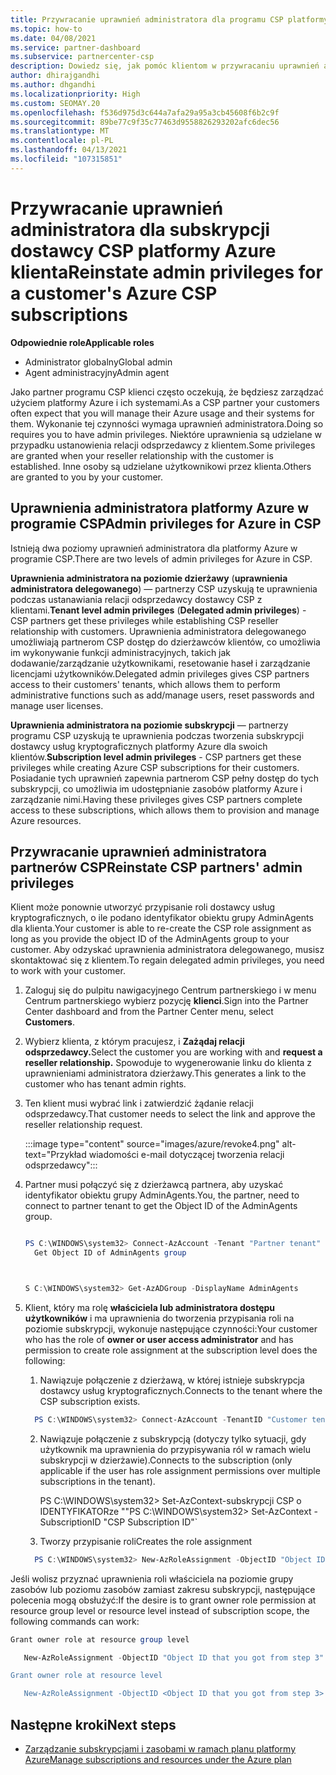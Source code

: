 ```yaml
---
title: Przywracanie uprawnień administratora dla programu CSP platformy Azure
ms.topic: how-to
ms.date: 04/08/2021
ms.service: partner-dashboard
ms.subservice: partnercenter-csp
description: Dowiedz się, jak pomóc klientom w przywracaniu uprawnień administratora partnera, aby partner mógł pomóc w zarządzaniu subskrypcjami CSP dostawcy platformy Azure.
author: dhirajgandhi
ms.author: dhgandhi
ms.localizationpriority: High
ms.custom: SEOMAY.20
ms.openlocfilehash: f536d975d3c644a7afa29a95a3cb45608f6b2c9f
ms.sourcegitcommit: 89be77c9f35c77463d9558826293202afc6dec56
ms.translationtype: MT
ms.contentlocale: pl-PL
ms.lasthandoff: 04/13/2021
ms.locfileid: "107315851"
---
```

# <a name="reinstate-admin-privileges-for-a-customers-azure-csp-subscriptions"></a><span data-ttu-id="97522-103">Przywracanie uprawnień administratora dla subskrypcji dostawcy CSP platformy Azure klienta</span><span class="sxs-lookup"><span data-stu-id="97522-103">Reinstate admin privileges for a customer's Azure CSP subscriptions</span></span>  

<span data-ttu-id="97522-104">**Odpowiednie role**</span><span class="sxs-lookup"><span data-stu-id="97522-104">**Applicable roles**</span></span>

- <span data-ttu-id="97522-105">Administrator globalny</span><span class="sxs-lookup"><span data-stu-id="97522-105">Global admin</span></span>
- <span data-ttu-id="97522-106">Agent administracyjny</span><span class="sxs-lookup"><span data-stu-id="97522-106">Admin agent</span></span>

<span data-ttu-id="97522-107">Jako partner programu CSP klienci często oczekują, że będziesz zarządzać użyciem platformy Azure i ich systemami.</span><span class="sxs-lookup"><span data-stu-id="97522-107">As a CSP partner your customers often expect that you will manage their Azure usage and their systems for them.</span></span> <span data-ttu-id="97522-108">Wykonanie tej czynności wymaga uprawnień administratora.</span><span class="sxs-lookup"><span data-stu-id="97522-108">Doing so requires you to have admin privileges.</span></span> <span data-ttu-id="97522-109">Niektóre uprawnienia są udzielane w przypadku ustanowienia relacji odsprzedawcy z klientem.</span><span class="sxs-lookup"><span data-stu-id="97522-109">Some privileges are granted when your reseller relationship with the customer is established.</span></span> <span data-ttu-id="97522-110">Inne osoby są udzielane użytkownikowi przez klienta.</span><span class="sxs-lookup"><span data-stu-id="97522-110">Others are granted to you by your customer.</span></span>

## <a name="admin-privileges-for-azure-in-csp"></a><span data-ttu-id="97522-111">Uprawnienia administratora platformy Azure w programie CSP</span><span class="sxs-lookup"><span data-stu-id="97522-111">Admin privileges for Azure in CSP</span></span>

<span data-ttu-id="97522-112">Istnieją dwa poziomy uprawnień administratora dla platformy Azure w programie CSP.</span><span class="sxs-lookup"><span data-stu-id="97522-112">There are two levels of admin privileges for Azure in CSP.</span></span>

<span data-ttu-id="97522-113">**Uprawnienia administratora na poziomie dzierżawy** (**uprawnienia administratora delegowanego**) — partnerzy CSP uzyskują te uprawnienia podczas ustanawiania relacji odsprzedawcy dostawcy CSP z klientami.</span><span class="sxs-lookup"><span data-stu-id="97522-113">**Tenant level admin privileges** (**Delegated admin privileges**) -  CSP partners get these privileges while establishing CSP reseller relationship with customers.</span></span> <span data-ttu-id="97522-114">Uprawnienia administratora delegowanego umożliwiają partnerom CSP dostęp do dzierżawców klientów, co umożliwia im wykonywanie funkcji administracyjnych, takich jak dodawanie/zarządzanie użytkownikami, resetowanie haseł i zarządzanie licencjami użytkowników.</span><span class="sxs-lookup"><span data-stu-id="97522-114">Delegated admin privileges gives CSP partners access to their customers' tenants, which allows them to perform administrative functions such as add/manage users, reset passwords and manage user licenses.</span></span>

<span data-ttu-id="97522-115">**Uprawnienia administratora na poziomie subskrypcji** — partnerzy programu CSP uzyskują te uprawnienia podczas tworzenia subskrypcji dostawcy usług kryptograficznych platformy Azure dla swoich klientów.</span><span class="sxs-lookup"><span data-stu-id="97522-115">**Subscription level admin privileges** - CSP partners get these privileges while creating Azure CSP subscriptions for their customers.</span></span> <span data-ttu-id="97522-116">Posiadanie tych uprawnień zapewnia partnerom CSP pełny dostęp do tych subskrypcji, co umożliwia im udostępnianie zasobów platformy Azure i zarządzanie nimi.</span><span class="sxs-lookup"><span data-stu-id="97522-116">Having these privileges gives CSP partners complete access to these subscriptions, which allows them to provision and manage Azure resources.</span></span>

## <a name="reinstate-csp-partners-admin-privileges"></a><span data-ttu-id="97522-117">Przywracanie uprawnień administratora partnerów CSP</span><span class="sxs-lookup"><span data-stu-id="97522-117">Reinstate CSP partners' admin privileges</span></span>

<span data-ttu-id="97522-118">Klient może ponownie utworzyć przypisanie roli dostawcy usług kryptograficznych, o ile podano identyfikator obiektu grupy AdminAgents dla klienta.</span><span class="sxs-lookup"><span data-stu-id="97522-118">Your customer is able to re-create the CSP role assignment as long as you provide the object ID of the AdminAgents group to your customer.</span></span> <span data-ttu-id="97522-119">Aby odzyskać uprawnienia administratora delegowanego, musisz skontaktować się z klientem.</span><span class="sxs-lookup"><span data-stu-id="97522-119">To regain delegated admin privileges, you need to work with your customer.</span></span>

1. <span data-ttu-id="97522-120">Zaloguj się do pulpitu nawigacyjnego Centrum partnerskiego i w menu Centrum partnerskiego wybierz pozycję **klienci**.</span><span class="sxs-lookup"><span data-stu-id="97522-120">Sign into the Partner Center dashboard and from the Partner Center menu, select **Customers**.</span></span>

2. <span data-ttu-id="97522-121">Wybierz klienta, z którym pracujesz, i **Zażądaj relacji odsprzedawcy.**</span><span class="sxs-lookup"><span data-stu-id="97522-121">Select the customer you are working with and **request a reseller relationship.**</span></span> <span data-ttu-id="97522-122">Spowoduje to wygenerowanie linku do klienta z uprawnieniami administratora dzierżawy.</span><span class="sxs-lookup"><span data-stu-id="97522-122">This generates a link to the customer who has tenant admin rights.</span></span>

3. <span data-ttu-id="97522-123">Ten klient musi wybrać link i zatwierdzić żądanie relacji odsprzedawcy.</span><span class="sxs-lookup"><span data-stu-id="97522-123">That customer needs to select the link and approve the reseller relationship request.</span></span>

   :::image type="content" source="images/azure/revoke4.png" alt-text="Przykład wiadomości e-mail dotyczącej tworzenia relacji odsprzedawcy":::

4. <span data-ttu-id="97522-125">Partner musi połączyć się z dzierżawcą partnera, aby uzyskać identyfikator obiektu grupy AdminAgents.</span><span class="sxs-lookup"><span data-stu-id="97522-125">You, the partner, need to connect to partner tenant to get the Object ID of the AdminAgents group.</span></span>

  
    ```powershell

    PS C:\WINDOWS\system32> Connect-AzAccount -Tenant "Partner tenant"
      Get Object ID of AdminAgents group
   
    

   S C:\WINDOWS\system32> Get-AzADGroup -DisplayName AdminAgents
    ```


5. <span data-ttu-id="97522-126">Klient, który ma rolę **właściciela lub administratora dostępu użytkowników** i ma uprawnienia do tworzenia przypisania roli na poziomie subskrypcji, wykonuje następujące czynności:</span><span class="sxs-lookup"><span data-stu-id="97522-126">Your customer who has the role of **owner or user access administrator** and has permission to create role assignment at the subscription level does the following:</span></span>


    1. <span data-ttu-id="97522-127">Nawiązuje połączenie z dzierżawą, w której istnieje subskrypcja dostawcy usług kryptograficznych.</span><span class="sxs-lookup"><span data-stu-id="97522-127">Connects to the tenant where the CSP subscription exists.</span></span>
      ```powershell
        PS C:\WINDOWS\system32> Connect-AzAccount -TenantID "Customer tenant"
      ```

    2. <span data-ttu-id="97522-128">Nawiązuje połączenie z subskrypcją (dotyczy tylko sytuacji, gdy użytkownik ma uprawnienia do przypisywania ról w ramach wielu subskrypcji w dzierżawie).</span><span class="sxs-lookup"><span data-stu-id="97522-128">Connects to the subscription (only applicable if the user has role assignment permissions over multiple subscriptions in the tenant).</span></span>
   
         <span data-ttu-id="97522-129">PS C:\WINDOWS\system32> Set-AzContext-subskrypcji CSP o IDENTYFIKATORze ""</span><span class="sxs-lookup"><span data-stu-id="97522-129">PS C:\WINDOWS\system32> Set-AzContext -SubscriptionID "CSP Subscription ID"\`</span></span>


    3. <span data-ttu-id="97522-130">Tworzy przypisanie roli</span><span class="sxs-lookup"><span data-stu-id="97522-130">Creates the role assignment</span></span>
    
    ```powershell
      PS C:\WINDOWS\system32> New-AzRoleAssignment -ObjectID "Object ID of the Admin Agents group- needs to be provided by partner" -RoleDefinitionName "Owner" -Scope "/subscriptions/CSP subscription ID"
    ```


<span data-ttu-id="97522-131">Jeśli wolisz przyznać uprawnienia roli właściciela na poziomie grupy zasobów lub poziomu zasobów zamiast zakresu subskrypcji, następujące polecenia mogą obsłużyć:</span><span class="sxs-lookup"><span data-stu-id="97522-131">If the desire is to grant owner role permission at resource group level or resource level instead of subscription scope, the following commands can work:</span></span>


```powershell
Grant owner role at resource group level

   New-AzRoleAssignment -ObjectID "Object ID that you got from step 3" -RoleDefinitionName Owner -Scope "/subscriptions/"SubscriptionID of CSP subscription"/resourceGroups/"Resource group name"

Grant owner role at resource level

   New-AzRoleAssignment -ObjectID <Object ID that you got from step 3> -RoleDefinitionName Owner -Scope "Resource URI"
```


## <a name="next-steps"></a><span data-ttu-id="97522-132">Następne kroki</span><span class="sxs-lookup"><span data-stu-id="97522-132">Next steps</span></span>

- [<span data-ttu-id="97522-133">Zarządzanie subskrypcjami i zasobami w ramach planu platformy Azure</span><span class="sxs-lookup"><span data-stu-id="97522-133">Manage subscriptions and resources under the Azure plan</span></span>](azure-plan-manage.md)
